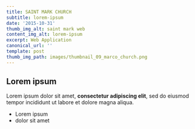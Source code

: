 ```yaml
---
title: SAINT MARK CHURCH
subtitle: lorem-ipsum
date: '2015-10-31'
thumb_img_alt: saint mark web
content_img_alt: lorem-ipsum
excerpt: Web Application
canonical_url: ''
template: post
thumb_img_path: images/thumbnail_09_marco_church.png
---
```

## Lorem ipsum

Lorem ipsum dolor sit amet, **consectetur adipiscing elit**, sed do eiusmod tempor incididunt ut labore et dolore magna aliqua.

- Lorem ipsum
- dolor sit amet